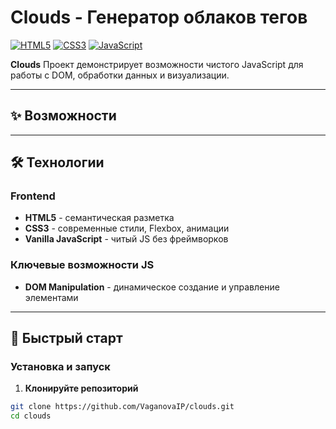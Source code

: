 # Clouds - Генератор облаков тегов

[![HTML5](https://img.shields.io/badge/HTML5-E34F26?style=for-the-badge&logo=html5&logoColor=white)](https://developer.mozilla.org/ru/docs/Web/HTML)
[![CSS3](https://img.shields.io/badge/CSS3-1572B6?style=for-the-badge&logo=css3&logoColor=white)](https://developer.mozilla.org/ru/docs/Web/CSS)
[![JavaScript](https://img.shields.io/badge/JavaScript-F7DF1E?style=for-the-badge&logo=javascript&logoColor=black)](https://developer.mozilla.org/ru/docs/Web/JavaScript)

**Clouds** Проект демонстрирует возможности чистого JavaScript для работы с DOM, обработки данных и визуализации.


---

## ✨ Возможности



---

## 🛠 Технологии

### Frontend
- **HTML5** - семантическая разметка
- **CSS3** - современные стили, Flexbox, анимации
- **Vanilla JavaScript** - читый JS без фреймворков

### Ключевые возможности JS
- **DOM Manipulation** - динамическое создание и управление элементами

---

## 🚀 Быстрый старт

### Установка и запуск

1. **Клонируйте репозиторий**
```bash
git clone https://github.com/VaganovaIP/clouds.git
cd clouds
